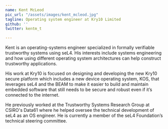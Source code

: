 ```yaml
---
name: Kent McLeod
pic_url: "/assets/images/kent_mcleod.jpg"
tagline: Operating system engineer at Kry10 Limited
github: ''
twitter: kentm_t

---
```

Kent is an operating-systems engineer specialized in formally verifiable trustworthy systems using seL4. His interests include systems engineering and how using different operating system architectures can help construct trustworthy applications.   
  
His work at Kry10 is focused on designing and developing the new Kry10 secure platform which includes a new device operating system, KOS, that leverages seL4 and the BEAM to make it easier to build and maintain embedded software that still needs to be secure and robust even if it’s connected to the internet.  
  
He previously worked at the Trustworthy Systems Research Group at CSIRO's Data61 where he helped oversee the technical development of seL4 as an OS engineer. He is currently a member of the seL4 Foundation’s technical steering committee.